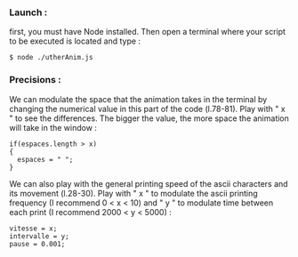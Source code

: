 ### Launch :
first, you must have Node installed. Then open a terminal where your script to be executed is located and type : 
  ```
$ node ./utherAnim.js
  ```
  
### Precisions :
We can modulate the space that the animation takes in the terminal by changing the numerical value in this part of the code (l.78-81).
Play with " x " to see the differences. The bigger the value, the more space the animation will take in the window :

```
if(espaces.length > x)    
{ 				                           
  espaces = " ";
}
```
We can also play with the general printing speed of the ascii characters and its movement (l.28-30).
Play with " x " to modulate the ascii printing frequency (I recommend 0 < x < 10) and " y " to modulate time between each print (I recommend 2000 < y < 5000) :
```
vitesse = x; 			
intervalle = y; 		
pause = 0.001; 			
```
